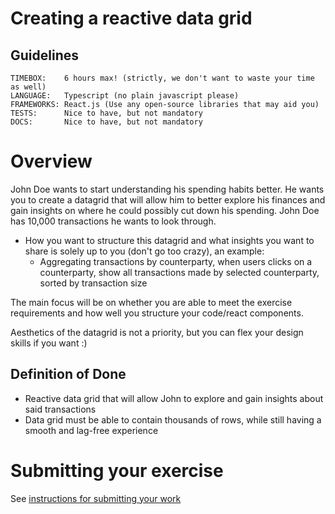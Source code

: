 # Creating a reactive data grid 

## Guidelines
```
TIMEBOX:    6 hours max! (strictly, we don't want to waste your time as well)
LANGUAGE:   Typescript (no plain javascript please) 
FRAMEWORKS: React.js (Use any open-source libraries that may aid you)
TESTS:      Nice to have, but not mandatory
DOCS:       Nice to have, but not mandatory
```

# Overview
John Doe wants to start understanding his spending habits better. He wants you to create a datagrid that will allow him to better explore his finances and gain insights on where he could possibly cut down his spending. John Doe has 10,000 transactions he wants to look through.

* How you want to structure this datagrid and what insights you want to share is solely up to you (don't go too crazy), an example:
  * Aggregating transactions by counterparty, when users clicks on a counterparty, show all transactions made by selected counterparty, sorted by transaction size

The main focus will be on whether you are able to meet the exercise requirements and how well you structure your code/react components. 

Aesthetics of the datagrid is not a priority, but you can flex your design skills if you want :) 


## Definition of Done
* Reactive data grid that will allow John to explore and gain insights about said transactions
* Data grid must be able to contain thousands of rows, while still having a smooth and lag-free experience

# Submitting your exercise 
See [instructions for submitting your work](https://github.com/bunker-tech/take-home-exercises/blob/master/README.md#general-instructions)


